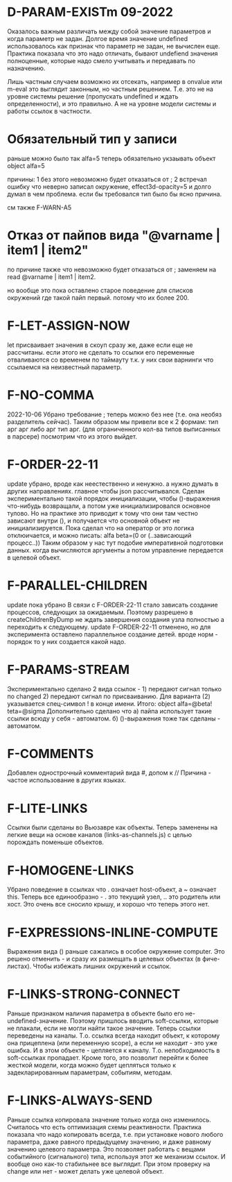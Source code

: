 # D-PARAM-EXISTm 09-2022
Оказалось важным различать между собой значение параметров и когда параметр не задан.
Долгое время значение undefined использовалось как признак что параметр не задан, не вычислен еще.
Практика показала что это надо отличать, бывают undefiend значения полноценные,
которые надо смело учитывать и передавать по назначению.

Лишь частным случаем возможно их отсекать, например в onvalue или m-eval это выглядит законным,
но частным решением. Т.е. это не на уровне системы решение (пропускать undefined и ждать определенности), и это правильно.
А не на уровне модели системы и работы ссылок в частности.

# Обязательный тип у записи

раньше можно было так
alfa=5
теперь обязательно укзаывать объект
object alfa=5

причины:
1 без этого невозможно будет отказаться от ;
2 встречал ошибку что неверно записал окружение, effect3d-opacity=5 и долго думал в чем проблема. если бы требовался тип было бы ясно причина.

см также F-WARN-A5

# Отказ от пайпов вида "@varname | item1 | item2"
по причине также что невозможно будет отказаться от ;
заменяем на
read @varname | item1 | item2.

но вообще это пока оставлено старое поведение для списков окружений где такой пайп первый. потому что их более 200.

# F-LET-ASSIGN-NOW
let присваивает значения в скоуп сразу же, даже если еще не рассчитаны.
если этого не сделать то ссылки его переменные отваливаются со временем по таймауту
т.к. у них свои варнинги что ссылаемся на неизвестный параметр.

# F-NO-COMMA
2022-10-06 Убрано требование ; теперь можно без нее (т.е. она необяз разделитель сейчас).
Таким образом мы привели все к 2 формам:
тип арг арг
либо
арг тип арг. (для ограниченного кол-ва типов выписанных в парсере)
посмотрим что из этого выйдет.

# F-ORDER-22-11
update убрано, вроде как неестественно и ненужно. а нужно думать в других направлениях. главное чтобы json рассчитывался.
Сделан экспериментально такой порядок инициализации, чтобы ()-выражения что-нибудь возвращали, а потом уже инициализировался основное тулово.
Но на практике это приводит к тому что они там честно зависают внутри (), и получается что основной объект не инициализируется.
Пока сделал что на оператор or это логика отклюичается, и можно писать: alfa beta=(0 or (..зависающий процесс..))
Таким образом у нас тут подобие императивной подготовки данных. когда вычисляются аргументы а потом управление передается в целевой объект.

# F-PARALLEL-CHILDREN
update пока убрано
В связи с F-ORDER-22-11 стало зависать создание процессов, следующих за ожидаемым. Поэтому разрешено в createChildrenByDump не ждать завершения
создания узла полностью а переходить к следующему.
update F-ORDER-22-11 отменено, но для эксперимента оставлено параллельное создание детей. вроде норм - порядок то у них создается какой надо.

# F-PARAMS-STREAM
Экспериментально сделано 2 вида ссылок - 1) передают сигнал только по changed
2) передают сигнал по присваиванию.
Для варианта (2) указывается спец-символ ! в конце имени. Итого: object alfa=@beta! teta=@sigma
Дополнительно сделано что
а) пайпа использует такие ссылки всюду у себя - автоматом.
б) ()-выражения тоже так сделаны - автоматом.

# F-COMMENTS
Добавлен однострочный комментарий вида #, допом к //
Причина - частое использование в других языках.

# F-LITE-LINKS
Ссылки были сделаны во Вьюзавре как объекты. Теперь заменены на легкие вещи на основе каналов (links-as-channels.js) с целью порождать поменьше объектов.

# F-HOMOGENE-LINKS
Убрано поведение в ссылках что . означает host-объект, а ~ означает this. 
Теперь все единообразно - . это текущий узел, .. это родитель или хост.
Это очень все сносило крышу, и хорошо что теперь этого нет.

# F-EXPRESSIONS-INLINE-COMPUTE
Выражения вида () раньше сажались в особое окружение computer. 
Это решено отменить - и сразу их размещать в целевых объектах (в фиче-листах). 
Чтобы избежать лишних окружений и ссылок.

# F-LINKS-STRONG-CONNECT
Раньше признаком наличия параметра в объекте было его не-undefined-значение. Поэтому пришлось вводить soft-ссылки, которые не плакали, если не могли найти такое значение. 
Теперь ссылки переведены на каналы. Т.о. ссылка всегда находит объект, к которому она прицеплена (или переменную scope), а если не находит - это уже ошибка. И в этом объекте - цепляется к каналу. Т.о. непобходимость в soft-ссылках пропадает.
Кроме того, это позволит перейти к более жесткой модели, когда можно будет цепляться только к задекларированным параметрам, событиям, методам.

# F-LINKS-ALWAYS-SEND

Раньше ссылка копировала значение только когда оно изменилось. Считалось что есть оптимизация схемы реактивности.
Практика показала что надо копировать всегда, т.е. при установке нового любого параметра, даже равного предыдущему значению, и даже равному значению целевого параметра. Это позволяет работать с вещами событийного (сигнального) типа, используя этот же механизм ссылок. И вообще оно как-то стабильнее все выглядит. При этом проверку на change или нет - может делать уже целевой объект.
